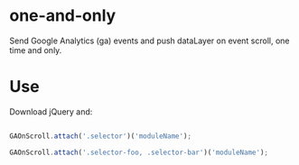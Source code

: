 # one-and-only

Send Google Analytics (ga) events and push dataLayer on event scroll, one time and only.

# Use

Download jQuery and:

```javascript

GAOnScroll.attach('.selector')('moduleName');

GAOnScroll.attach('.selector-foo, .selector-bar')('moduleName');

```
